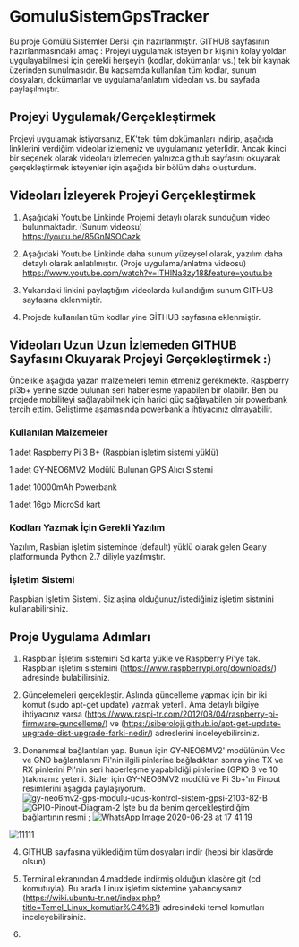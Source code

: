 # GomuluSistemGpsTracker
Bu proje Gömülü Sistemler Dersi için hazırlanmıştır.
GITHUB sayfasının hazırlanmasındaki amaç   : Projeyi uygulamak isteyen bir kişinin kolay yoldan uygulayabilmesi için gerekli herşeyin (kodlar, dokümanlar vs.) tek bir kaynak üzerinden sunulmasıdır. Bu kapsamda kullanılan tüm kodlar, sunum dosyaları, dokümanlar ve uygulama/anlatım videoları vs. bu sayfada paylaşılmıştır.

## Projeyi Uygulamak/Gerçekleştirmek
Projeyi uygulamak istiyorsanız, EK'teki tüm dokümanları indirip, aşağıda linklerini verdiğim videolar izlemeniz ve uygulamanız yeterlidir. Ancak ikinci bir seçenek olarak videoları izlemeden yalnızca github sayfasını okuyarak gerçekleştirmek isteyenler için aşağıda bir bölüm daha oluşturdum.

## Videoları İzleyerek Projeyi Gerçekleştirmek

1. Aşağıdaki Youtube Linkinde Projemi detaylı olarak sunduğum video bulunmaktadır. (Sunum videosu)                                     
https://youtu.be/85GnNSOCazk

2. Aşağıdaki Youtube Linkinde daha sunum yüzeysel olarak, yazılım daha detaylı olarak anlatılmıştır. (Proje uygulama/anlatma videosu)
https://www.youtube.com/watch?v=lTHlNa3zy18&feature=youtu.be

3. Yukarıdaki linkini paylaştığım videolarda kullandığım sunum GITHUB sayfasına eklenmiştir.

4. Projede kullanılan tüm kodlar yine GİTHUB sayfasına eklenmiştir.



## Videoları Uzun Uzun İzlemeden  GITHUB Sayfasını Okuyarak Projeyi Gerçekleştirmek :)
Öncelikle aşağıda yazan malzemeleri temin etmeniz gerekmekte. Raspberry pi3b+ yerine sizde bulunan seri haberleşme yapabilen bir  olabilir. Ben bu projede mobiliteyi sağlayabilmek için harici güç sağlayabilen bir powerbank tercih ettim. Geliştirme aşamasında powerbank'a ihtiyacınız olmayabilir.

### Kullanılan Malzemeler

1 adet Raspberry Pi 3 B+ (Raspbian işletim sistemi yüklü)

1 adet GY-NEO6MV2 Modülü Bulunan GPS Alıcı Sistemi

1 adet 10000mAh Powerbank

1 adet 16gb MicroSd kart

### Kodları Yazmak İçin Gerekli Yazılım
Yazılım, Rasbian işletim sisteminde (default) yüklü olarak gelen Geany platformunda Python 2.7 diliyle yazılmıştır.

### İşletim Sistemi
Raspbian İşletim Sistemi. Siz aşina olduğunuz/istediğiniz işletim sistmini kullanabilirsiniz.

## Proje Uygulama Adımları
1. Raspbian İşletim sistemini Sd karta yükle ve Raspberry Pi'ye tak. Raspbian işletim sistemini (https://www.raspberrypi.org/downloads/) adresinde bulabilirsiniz. 

2. Güncelemeleri gerçekleştir. Aslında güncelleme yapmak için bir iki komut (sudo apt-get update) yazmak yeterli. Ama detaylı bilgiye ihtiyacınız varsa (https://www.raspi-tr.com/2012/08/04/raspberry-pi-firmware-guncelleme/) ve (https://siberoloji.github.io/apt-get-update-upgrade-dist-upgrade-farki-nedir/) adreslerini inceleyebilirsiniz.

3. Donanımsal bağlantıları yap. Bunun için GY-NEO6MV2' modülünün Vcc ve GND bağlantılarını Pi'nin ilgili pinlerine bağladıktan sonra yine TX ve RX pinlerini  Pi'nin seri haberleşme yapabildiği pinlerine (GPIO 8 ve 10 )takmanız yeterli.
Sizler için GY-NEO6MV2 modülü ve Pi 3b+'ın Pinout resimlerini aşağıda paylaşıyorum.
![gy-neo6mv2-gps-modulu-ucus-kontrol-sistem-gpsi-2103-82-B](https://user-images.githubusercontent.com/64988971/85951275-cd48e580-b96a-11ea-992e-9a7066cb3bd2.jpg)
![GPIO-Pinout-Diagram-2](https://user-images.githubusercontent.com/64988971/85951278-cf12a900-b96a-11ea-859f-c6f9ac24b8cf.png)
İşte bu da benim gerçekleştirdiğim bağlantının resmi ;
![WhatsApp Image 2020-06-28 at 17 41 19](https://user-images.githubusercontent.com/64988971/85951459-00d83f80-b96c-11ea-8444-eb3bd8583101.jpeg)

![11111](https://user-images.githubusercontent.com/64988971/85951622-f1a5c180-b96c-11ea-979a-6a166f816bc0.PNG)

4. GITHUB sayfasına yüklediğim tüm dosyaları indir (hepsi bir klasörde olsun).

5. Terminal ekranından 4.maddede indirmiş olduğun klasöre git (cd komutuyla). Bu arada Linux işletim sistemine yabancıysanız (https://wiki.ubuntu-tr.net/index.php?title=Temel_Linux_komutlar%C4%B1) adresindeki temel komutları inceleyebilirsiniz.

6. 


